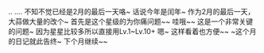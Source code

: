 ..
....
不知不觉已经是2月的最后一天咯~
话说今年是闰年~
作为2月的最后一天，
大蒜做大量的改个~
首先是这个星级的为你痛问题~~
哇哦~~
这是一个非常关键的问题~
因为星星比较多所以直接用Lv.1~Lv.10+
嗯~
这样看着也方便~~
\~这个月的日记就此告终\~
下个月继续~~